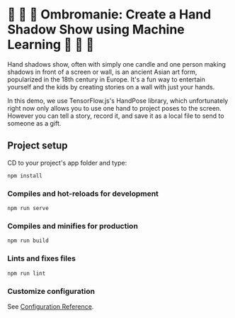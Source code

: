 # 🤚 🤙 👋 Ombromanie: Create a Hand Shadow Show using Machine Learning 👋 🤙 🤚

Hand shadows show, often with simply one candle and one person making shadows in front of a screen or wall, is an ancient Asian art form, popularized in the 18th century in Europe. It's a fun way to entertain yourself and the kids by creating stories on a wall with just your hands.

In this demo, we use TensorFlow.js's HandPose library, which unfortunately right now only allows you to use one hand to project poses to the screen. However you can tell a story, record it, and save it as a local file to send to someone as a gift.



## Project setup

CD to your project's app folder and type:

```
npm install
```

### Compiles and hot-reloads for development
```
npm run serve
```

### Compiles and minifies for production
```
npm run build
```

### Lints and fixes files
```
npm run lint
```

### Customize configuration
See [Configuration Reference](https://cli.vuejs.org/config/).
